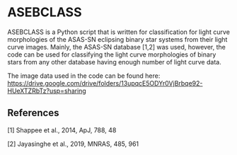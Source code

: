 # ASEBCLASS


ASEBCLASS is a Python script that is written for classification for light curve morphologies of the ASAS-SN eclipsing binary star systems from their light curve images. Mainly, the ASAS-SN database [1,2] was used, however, the code can be used for classifying the light curve morphologies of binary stars from any other database having enough number of light curve data.

The image data used in the code can be found here: https://drive.google.com/drive/folders/13upqcE5ODYr0VjBrbqe92-HUeXTZRbTz?usp=sharing


## References

[1] Shappee et al., 2014, ApJ, 788, 48

[2] Jayasinghe et al., 2019, MNRAS, 485, 961


